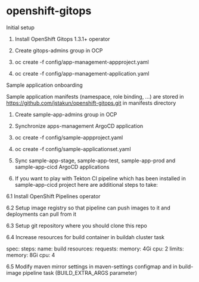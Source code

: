 # openshift-gitops
Initial setup

1. Install OpenShift Gitops 1.3.1+ operator

2. Create gitops-admins group in OCP

3. oc create -f config/app-management-appproject.yaml

4. oc create -f config/app-management-application.yaml

Sample application onboarding

Sample application manifests (namespace, role binding, ...) are stored in https://github.com/jstakun/openshift-gitops.git in manifests directory

1. Create sample-app-admins group in OCP

2. Synchronize apps-management ArgoCD application

3. oc create -f config/sample-appproject.yaml

4. oc create -f config/sample-applicationset.yaml

5. Sync sample-app-stage, sample-app-test, sample-app-prod and sample-app-cicd ArgoCD applications

6. If you want to play with Tekton CI pipeline which has been installed in sample-app-cicd project here are additional steps to take:

6.1 Install OpenShift Pipelines operator

6.2 Setup image registry so that pipeline can push images to it and deployments can pull from it

6.3 Setup git repository where you should clone this repo

6.4 Increase resources for build container in buildah cluster task

spec:
  steps:
    name: build
      resources: 
        requests:
          memory: 4Gi
          cpu: 2
        limits:
          memory: 8Gi
          cpu: 4 

6.5 Modify maven mirror settings in maven-settings configmap and in build-image pipeline task (BUILD_EXTRA_ARGS parameter) 

